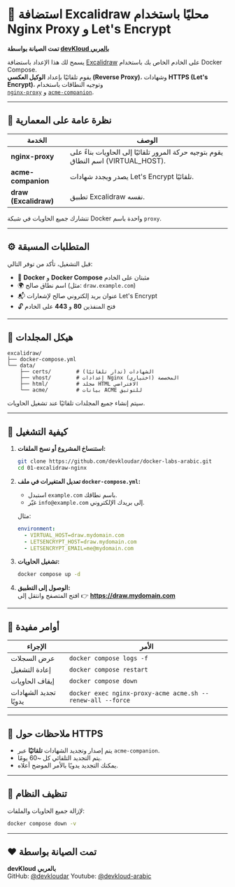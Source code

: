 
# 🧠 استضافة Excalidraw محليًا باستخدام Nginx Proxy و Let's Encrypt  
**تمت الصيانة بواسطة [devKloud بالعربي](https://github.com/devkloudar)**  


يسمح لك هذا الإعداد باستضافة [Excalidraw](https://github.com/excalidraw/excalidraw) على الخادم الخاص بك باستخدام Docker Compose.  
يقوم تلقائيًا بإعداد **الوكيل العكسي (Reverse Proxy)**، وشهادات **HTTPS (Let's Encrypt)**، وتوجيه النطاقات باستخدام  
[`nginx-proxy`](https://github.com/nginx-proxy/nginx-proxy) و [`acme-companion`](https://github.com/nginx-proxy/acme-companion).

---

## 🧩 نظرة عامة على المعمارية

| الخدمة | الوصف |
|----------|-------|
| **nginx-proxy** | يقوم بتوجيه حركة المرور تلقائيًا إلى الحاويات بناءً على اسم النطاق (VIRTUAL_HOST). |
| **acme-companion** | يصدر ويجدد شهادات Let's Encrypt تلقائيًا. |
| **draw (Excalidraw)** | تطبيق Excalidraw نفسه. |

تتشارك جميع الحاويات في شبكة Docker واحدة باسم `proxy`.

---

## ⚙️ المتطلبات المسبقة

قبل التشغيل، تأكد من توفر التالي:

- 🐳 **Docker** و **Docker Compose** مثبتان على الخادم  
- 🌍 اسم نطاق صالح (مثل: `draw.example.com`)  
- 📬 عنوان بريد إلكتروني صالح لإشعارات Let's Encrypt  
- 🔓 فتح المنفذين **80** و **443** على الخادم

---

## 📁 هيكل المجلدات

```
excalidraw/
├── docker-compose.yml
└── data/
    ├── certs/        # الشهادات (تدار تلقائيًا)
    ├── vhost/        # إعدادات Nginx المخصصة (اختياري)
    ├── html/         # مجلد HTML الافتراضي
    └── acme/         # بيانات ACME للتوثيق
```

سيتم إنشاء جميع المجلدات تلقائيًا عند تشغيل الحاويات.

---

## 🚀 كيفية التشغيل

1. **استنساخ المشروع أو نسخ الملفات:**
   ```bash
   git clone https://github.com/devkloudar/docker-labs-arabic.git
   cd 01-excalidraw-nginx
   ```

2. **تعديل المتغيرات في ملف `docker-compose.yml`:**  
   - استبدل `example.com` باسم نطاقك.  
   - غيّر `info@example.com` إلى بريدك الإلكتروني.

   مثال:
   ```yaml
   environment:
     - VIRTUAL_HOST=draw.mydomain.com
     - LETSENCRYPT_HOST=draw.mydomain.com
     - LETSENCRYPT_EMAIL=me@mydomain.com
   ```

3. **تشغيل الحاويات:**
   ```bash
   docker compose up -d
   ```

4. **الوصول إلى التطبيق:**  
   افتح المتصفح وانتقل إلى 👉 **https://draw.mydomain.com**

---

## 🧰 أوامر مفيدة

| الإجراء | الأمر |
|---------|--------|
| عرض السجلات | `docker compose logs -f` |
| إعادة التشغيل | `docker compose restart` |
| إيقاف الحاويات | `docker compose down` |
| تجديد الشهادات يدويًا | `docker exec nginx-proxy-acme acme.sh --renew-all --force` |

---

## 🔐 ملاحظات حول HTTPS

- يتم إصدار وتجديد الشهادات **تلقائيًا** عبر `acme-companion`.  
- يتم التجديد التلقائي كل ~60 يومًا.  
- يمكنك التجديد يدويًا بالأمر الموضح أعلاه.

---

## 🧹 تنظيف النظام

لإزالة جميع الحاويات والملفات:
```bash
docker compose down -v
```

---

## ❤️ تمت الصيانة بواسطة

**devKloud بالعربي**  
GitHub: [@devkloudar](https://github.com/devkloudar)
Youtube: [@devkloud-arabic](https://youtube.com/@devkloud-arabic)
